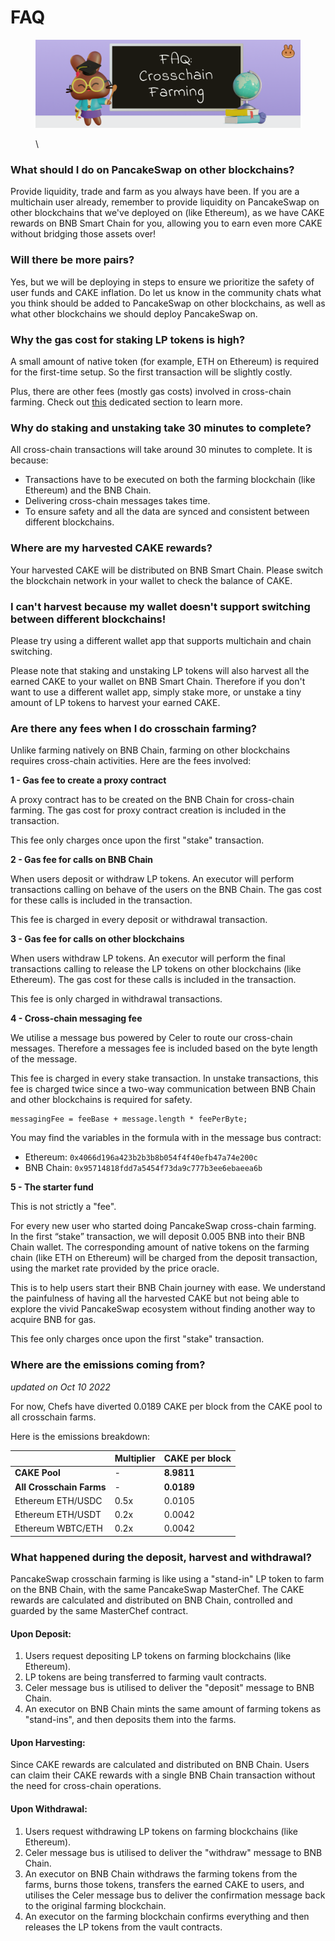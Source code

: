 # FAQ

<figure><img src="../../../.gitbook/assets/image (4) (2).png" alt=""><figcaption><p>\</p></figcaption></figure>

### What should I do on PancakeSwap on other blockchains?

Provide liquidity, trade and farm as you always have been. If you are a multichain user already, remember to provide liquidity on PancakeSwap on other blockchains that we've deployed on (like Ethereum), as we have CAKE rewards on BNB Smart Chain for you, allowing you to earn even more CAKE without bridging those assets over!

### **Will there be more pairs?**

Yes, but we will be deploying in steps to ensure we prioritize the safety of user funds and CAKE inflation. Do let us know in the community chats what you think should be added to PancakeSwap on other blockchains, as well as what other blockchains we should deploy PancakeSwap on.

### **Why the gas cost for staking LP tokens is high?**

A small amount of native token (for example, ETH on Ethereum) is required for the first-time setup. So the first transaction will be slightly costly.

Plus, there are other fees (mostly gas costs) involved in cross-chain farming. Check out [this](faq.md#are-there-any-fees-when-i-do-crosschain-farming) dedicated section to learn more.

### **Why do staking and unstaking take 30 minutes to complete?**

All cross-chain transactions will take around 30 minutes to complete. It is because:

* Transactions have to be executed on both the farming blockchain (like Ethereum) and the BNB Chain.
* Delivering cross-chain messages takes time.
* To ensure safety and all the data are synced and consistent between different blockchains.

### **Where are my harvested CAKE rewards?**

Your harvested CAKE will be distributed on BNB Smart Chain. Please switch the blockchain network in your wallet to check the balance of CAKE.

### **I can't harvest because my wallet doesn't support switching between different blockchains!**

Please try using a different wallet app that supports multichain and chain switching.

Please note that staking and unstaking LP tokens will also harvest all the earned CAKE to your wallet on BNB Smart Chain. Therefore if you don't want to use a different wallet app, simply stake more, or unstake a tiny amount of LP tokens to harvest your earned CAKE.

### Are there any fees when I do crosschain farming?

Unlike farming natively on BNB Chain, farming on other blockchains requires cross-chain activities. Here are the fees involved:

**1 - Gas fee to create a proxy contract**

A proxy contract has to be created on the BNB Chain for cross-chain farming. The gas cost for proxy contract creation is included in the transaction.

This fee only charges once upon the first "stake" transaction.

**2 - Gas fee for calls on BNB Chain**

When users deposit or withdraw LP tokens. An executor will perform transactions calling on behave of the users on the BNB Chain. The gas cost for these calls is included in the transaction.

This fee is charged in every deposit or withdrawal transaction.

**3 - Gas fee for calls on other blockchains**

When users withdraw LP tokens. An executor will perform the final transactions calling to release the LP tokens on other blockchains (like Ethereum). The gas cost for these calls is included in the transaction.

This fee is only charged in withdrawal transactions.

**4 - Cross-chain messaging fee**

We utilise a message bus powered by Celer to route our cross-chain messages. Therefore a messages fee is included based on the byte length of the message.

This fee is charged in every stake transaction. In unstake transactions, this fee is charged twice since a two-way communication between BNB Chain and other blockchains is required for safety.

```
messagingFee = feeBase + message.length * feePerByte;
```

You may find the variables in the formula with in the message bus contract:

* Ethereum: `0x4066d196a423b2b3b8b054f4f40efb47a74e200c`
* BNB Chain: `0x95714818fdd7a5454f73da9c777b3ee6ebaeea6b`

**5 - The starter fund**

This is not strictly a "fee".&#x20;

For every new user who started doing PancakeSwap cross-chain farming. In the first “stake” transaction, we will deposit 0.005 BNB into their BNB Chain wallet. The corresponding amount of native tokens on the farming chain (like ETH on Ethereum) will be charged from the deposit transaction, using the market rate provided by the price oracle.

This is to help users start their BNB Chain journey with ease. We understand the painfulness of having all the harvested CAKE but not being able to explore the vivid PancakeSwap ecosystem without finding another way to acquire BNB for gas.

This fee only charges once upon the first "stake" transaction.

### Where are the emissions coming from?&#x20;

_updated on Oct 10 2022_

For now, Chefs have diverted 0.0189 CAKE per block from the CAKE pool to all crosschain farms.&#x20;

Here is the emissions breakdown:

|                          | Multiplier | CAKE per block |
| ------------------------ | ---------- | -------------- |
| **CAKE Pool**            | -          | **8.9811**     |
| **All Crosschain Farms** | -          | **0.0189**     |
| Ethereum ETH/USDC        | 0.5x       | 0.0105         |
| Ethereum ETH/USDT        | 0.2x       | 0.0042         |
| Ethereum WBTC/ETH        | 0.2x       | 0.0042         |

### What happened during the deposit, harvest and withdrawal?

PancakeSwap crosschain farming is like using a "stand-in" LP token to farm on the BNB Chain, with the same PancakeSwap MasterChef. The CAKE rewards are calculated and distributed on BNB Chain, controlled and guarded by the same MasterChef contract.

#### Upon Deposit:

1. Users request depositing LP tokens on farming blockchains (like Ethereum).
2. LP tokens are being transferred to farming vault contracts.
3. Celer message bus is utilised to deliver the "deposit" message to BNB Chain.
4. An executor on BNB Chain mints the same amount of farming tokens as "stand-ins", and then deposits them into the farms.

#### Upon Harvesting:

Since CAKE rewards are calculated and distributed on BNB Chain. Users can claim their CAKE rewards with a single BNB Chain transaction without the need for cross-chain operations.

#### Upon Withdrawal:

1. Users request withdrawing LP tokens on farming blockchains (like Ethereum).
2. Celer message bus is utilised to deliver the "withdraw" message to BNB Chain.
3. An executor on BNB Chain withdraws the farming tokens from the farms, burns those tokens, transfers the earned CAKE to users, and utilises the Celer message bus to deliver the confirmation message back to the original farming blockchain.
4. An executor on the farming blockchain confirms everything and then releases the LP tokens from the vault contracts.
